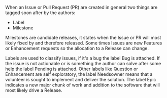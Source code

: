 When an Issue or Pull Request (PR) are created in general two things are tagged soon after by the authors:

- Label
- Milestone

Milestones are candidate releases, it states when the Issue or PR will most likely fixed by and therefore released.
Some times Issues are new Features or Enhancement requests so the allocation to a Release can change.

Labels are used to classify issues, if it's a bug the label Bug is attached. If the issue is not actionable or is something the author can solve after some help the label Pending is attached.
Other labels like Question or Enhancement are self exploratory, the label Needsowner means that a volunteer is sought to implement and deliver the solution.
The label Epic indicates a new major chunk of work and addition to the software that will most likely drive a Release.